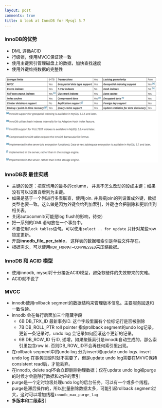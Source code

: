 ```yaml
---
layout: post
comments: true
title: A look at InnoDB for Mysql 5.7
---
```


### InnoDB的优势
- DML 遵循ACID
- 行级锁，使用MVCC保证读一致
- 使用主键索引管理磁盘上的数据，加快查找速度
- 使用外键维持数据的完整性

![key-feature](../images/innodb-key-features.png)

### InnoDB表 最佳实践
- 主键的设定：把查询用的最多的column， 并且不怎么改动的设成主键；如果没有可以设置自增列为主键。
- 如果是基于一个列进行多表联查，使用join. 并且把join的列设置成外键，数据类型也要一致。这么做是因为外键会给列加索引，外键也会把删除和更新传到相关表。
- 关闭autocommit(可能是log flush的影响，待查)
- 把一系列的DML语句放在一个事务中。
- 不要使用`lock tables`语句。可以使用`select .. for update` 只针对某些row锁定更新。
- 开启**innodb_file_per_table**， 这样表的数据和索引是单独文件存在。
- 根据需求，可以使用`ROW_FORMAT=COMPRESSED`来压缩数据。

### InnoDB 和 ACID 模型
- 使用innodb, mysql将十分接近ACID模型，避免软硬件的失效带来的灾难。
- ACID就不说了

### MVCC
- innodb使用rollback segment的数据结构来管理版本信息。主要服务回退和一致性读。
- innodb 会在每行后面加三个隐藏字段
    - 6B DB_TRX_ID 最新事务ID. 这个字段里面有个位标记行是否被删除
    - 7B DB_ROLL_PTR roll pointer 指向rollback segment的undo log记录。 更新一条记录时，undo log 会记录如何回滚这个更新的记录。
    - 6B DB_ROW_ID 行ID, 递增。如果聚簇索引是innodb自动生成的，那么索引里包含row id. 否则DB_ROW_ID不会再任何索引里出现。
- 在rollback segment中的undo log 分为insert和update undo logs. insert undo log 在事务回滚时就不需要了，但是update undo log需要在MVVC保持consistent read后，才能丢弃。    
- 在innodb, delete sql不会立即删除物理数据；仅在update undo log被purge的时候才会删除行数据和对应的索引
- purge是一个定时垃圾处理undo log的后台任务，可以有一个或多个线程。purge是滞后操作的，所以批量删除数据太多，可能引起rollback segment过大，这时可以增加线程`innodb_max_purge_lag`
- **多版本和二级索引**
    